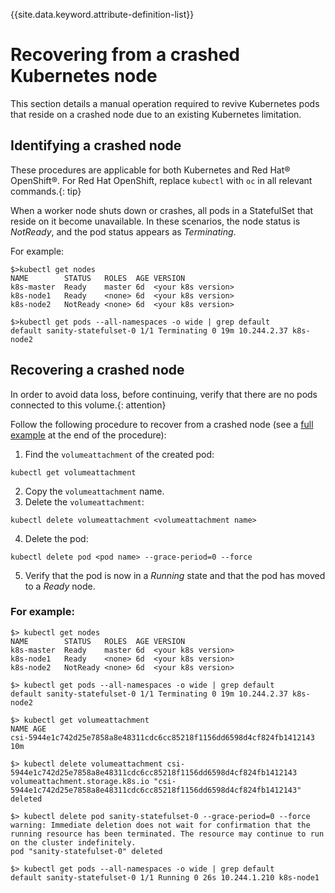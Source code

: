
{{site.data.keyword.attribute-definition-list}}

# Recovering from a crashed Kubernetes node

This section details a manual operation required to revive Kubernetes pods that reside on a crashed node due to an existing Kubernetes limitation.

## Identifying a crashed node

These procedures are applicable for both Kubernetes and Red Hat® OpenShift®. For Red Hat OpenShift, replace `kubectl` with `oc` in all relevant commands.{: tip}

When a worker node shuts down or crashes, all pods in a StatefulSet that reside on it become unavailable. In these scenarios, the node status is _NotReady_, and the pod status appears as _Terminating_.

For example:
```
$>kubectl get nodes
NAME        STATUS   ROLES  AGE VERSION
k8s-master  Ready    master 6d  <your k8s version>
k8s-node1   Ready    <none> 6d  <your k8s version>
k8s-node2   NotReady <none> 6d  <your k8s version>

$>kubectl get pods --all-namespaces -o wide | grep default
default sanity-statefulset-0 1/1 Terminating 0 19m 10.244.2.37 k8s-node2
```

## Recovering a crashed node

In order to avoid data loss, before continuing, verify that there are no pods connected to this volume.{: attention}

Follow the following procedure to recover from a crashed node (see a [full example](#for-example) at the end of the procedure):

1. Find the `volumeattachment` of the created pod:
```
kubectl get volumeattachment
```

2. Copy the `volumeattachment` name.
3. Delete the `volumeattachment`:
```
kubectl delete volumeattachment <volumeattachment name>
```

4. Delete the pod:
```
kubectl delete pod <pod name> --grace-period=0 --force
```

5. Verify that the pod is now in a _Running_ state and that the pod has moved to a _Ready_ node.

### For example:

    $> kubectl get nodes
    NAME        STATUS   ROLES  AGE VERSION
    k8s-master  Ready    master 6d  <your k8s version>
    k8s-node1   Ready    <none> 6d  <your k8s version>
    k8s-node2   NotReady <none> 6d  <your k8s version>

    $> kubectl get pods --all-namespaces -o wide | grep default
    default sanity-statefulset-0 1/1 Terminating 0 19m 10.244.2.37 k8s-node2

    $> kubectl get volumeattachment
    NAME AGE
    csi-5944e1c742d25e7858a8e48311cdc6cc85218f1156dd6598d4cf824fb1412143 10m

    $> kubectl delete volumeattachment csi-5944e1c742d25e7858a8e48311cdc6cc85218f1156dd6598d4cf824fb1412143
    volumeattachment.storage.k8s.io "csi-5944e1c742d25e7858a8e48311cdc6cc85218f1156dd6598d4cf824fb1412143" deleted

    $> kubectl delete pod sanity-statefulset-0 --grace-period=0 --force
    warning: Immediate deletion does not wait for confirmation that the running resource has been terminated. The resource may continue to run on the cluster indefinitely.
    pod "sanity-statefulset-0" deleted

    $> kubectl get pods --all-namespaces -o wide | grep default
    default sanity-statefulset-0 1/1 Running 0 26s 10.244.1.210 k8s-node1

